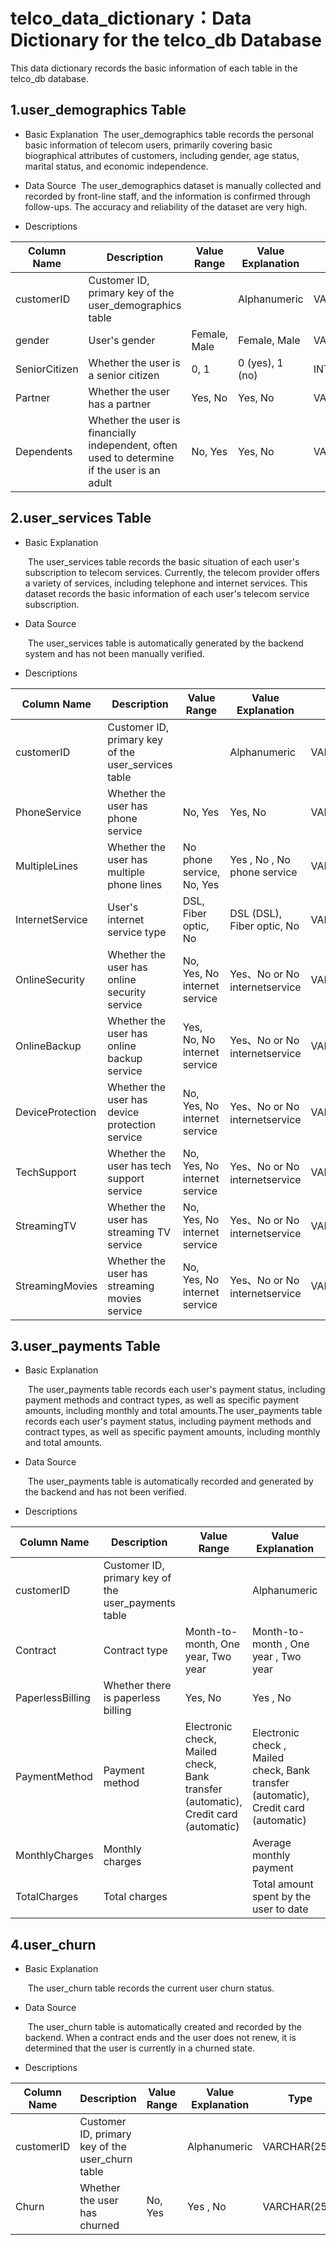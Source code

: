 # telco_data_dictionary：Data Dictionary for the telco_db Database

This data dictionary records the basic information of each table in the telco_db database.

## 1.user_demographics Table
- Basic Explanation
  ​		The user_demographics table records the personal basic information of telecom users, primarily covering basic biographical attributes of customers, including gender, age status, marital status, and economic independence.

- Data Source
  ​	The user_demographics dataset is manually collected and recorded by front-line staff, and the information is confirmed through follow-ups. The accuracy and reliability of the dataset are very high.
  
- Descriptions

| Column Name | Description | Value Range | Value Explanation | Type |
|-------------|-------------|-------------|-------------------|------|
| customerID | Customer ID, primary key of the user_demographics table |              | Alphanumeric | VARCHAR(255) |
| gender | User's gender | Female, Male | Female, Male | VARCHAR(255) |
| SeniorCitizen | Whether the user is a senior citizen | 0, 1 | 0 (yes), 1 (no) | INT |
| Partner | Whether the user has a partner | Yes, No | Yes, No | VARCHAR(255) |
| Dependents | Whether the user is financially independent, often used to determine if the user is an adult | No, Yes | Yes, No | VARCHAR(255) |

## 2.user_services Table

- Basic Explanation

  ​    The user_services table records the basic situation of each user's subscription to telecom services. Currently, the telecom provider offers a variety of services, including telephone and internet services. This dataset records the basic information of each user's telecom service subscription.

- Data Source

  ​		The user_services table is automatically generated by the backend system and has not been manually verified.

- Descriptions

| Column Name | Description | Value Range | Value Explanation | Type |
|-------------|-------------|-------------|-------------------|------|
| customerID | Customer ID, primary key of the user_services table |  | Alphanumeric | VARCHAR(255) |
| PhoneService | Whether the user has phone service | No, Yes | Yes, No | VARCHAR(255) |
| MultipleLines | Whether the user has multiple phone lines | No phone service, No, Yes | Yes , No , No phone service | VARCHAR(255) |
| InternetService | User's internet service type | DSL, Fiber optic, No | DSL (DSL), Fiber optic, No  | VARCHAR(255) |
| OnlineSecurity | Whether the user has online security service | No, Yes, No internet service | Yes、No or No internetservice | VARCHAR(255) |
| OnlineBackup | Whether the user has online backup service | Yes, No, No internet service | Yes、No or No internetservice | VARCHAR(255) |
| DeviceProtection |Whether the user has device protection service | No, Yes, No internet service | Yes、No or No internetservice | VARCHAR(255) |
| TechSupport | Whether the user has tech support service | No, Yes, No internet service | Yes、No or No internetservice | VARCHAR(255) |
| StreamingTV | Whether the user has streaming TV service | No, Yes, No internet service | Yes、No or No internetservice | VARCHAR(255) |
| StreamingMovies | Whether the user has streaming movies service| No, Yes, No internet service | Yes、No or No internetservice | VARCHAR(255) |

## 3.user_payments Table

- Basic Explanation

  ​		The user_payments table records each user's payment status, including payment methods and contract types, as well as specific payment amounts, including monthly and total amounts.The user_payments table records each user's payment status, including payment methods and contract types, as well as specific payment amounts, including monthly and total amounts.
  
- Data Source

  ​		The user_payments table is automatically recorded and generated by the backend and has not been verified.

- Descriptions

| Column Name | Description | Value Range | Value Explanation | Type |
|-------------|-------------|-------------|-------------------|------|
| customerID |Customer ID, primary key of the user_payments table |  | Alphanumeric | VARCHAR(255) |
| Contract | Contract type| Month-to-month, One year, Two year | Month-to-month , One year , Two year  | VARCHAR(255) |
| PaperlessBilling | Whether there is paperless billing | Yes, No | Yes , No | VARCHAR(255) |
| PaymentMethod | Payment method | Electronic check, Mailed check, Bank transfer (automatic), Credit card (automatic) | Electronic check , Mailed check, Bank transfer (automatic), Credit card (automatic)  | VARCHAR(255) |
| MonthlyCharges | Monthly charges|  | Average monthly payment | FLOAT        |
| TotalCharges | Total charges |  | Total amount spent by the user to date| VARCHAR(255) |

## 4.user_churn

- Basic Explanation

  ​		The user_churn table records the current user churn status.

- Data Source

  ​		The user_churn table is automatically created and recorded by the backend. When a contract ends and the user does not renew, it is determined that the user is currently in a churned state.

- Descriptions

| Column Name | Description | Value Range | Value Explanation | Type |
|-------------|-------------|-------------|-------------------|------|
| customerID | Customer ID, primary key of the user_churn table |             |  Alphanumeric | VARCHAR(255) |
| Churn | Whether the user has churned | No, Yes | Yes , No | VARCHAR(255) |

